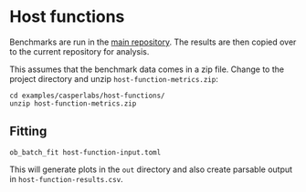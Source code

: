 # Host functions

Benchmarks are run in the [main repository](https://github.com/CasperLabs/CasperLabs/tree/d07ba181503b03f80c4c4f37270dbc35b84b1e2c/execution-engine/engine-tests/src/profiling#host-function-metrics). The results are then copied over to the current repository for analysis.

This assumes that the benchmark data comes in a zip file. Change to the project directory and unzip `host-function-metrics.zip`:

```
cd examples/casperlabs/host-functions/
unzip host-function-metrics.zip
```

## Fitting

```
ob_batch_fit host-function-input.toml
```

This will generate plots in the `out` directory and also create parsable output in `host-function-results.csv`.
